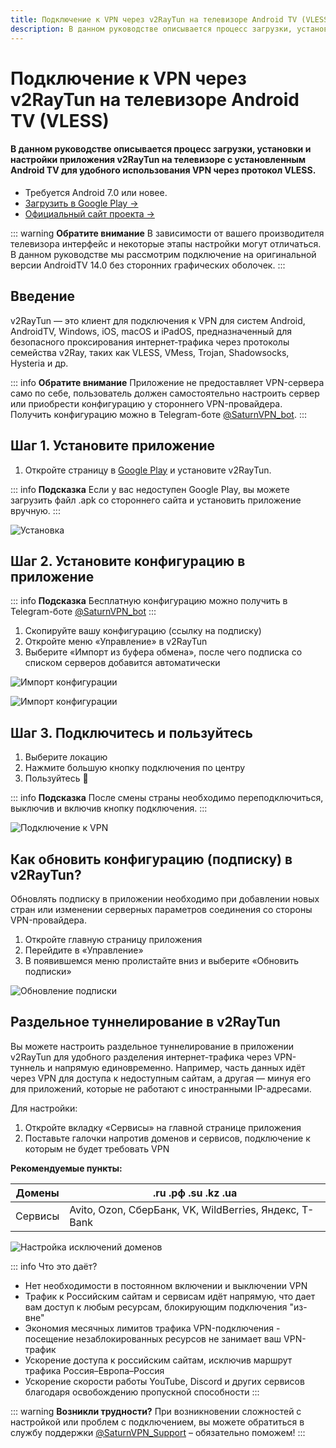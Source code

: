 ```yaml
---
title: Подключение к VPN через v2RayTun на телевизоре Android TV (VLESS)
description: В данном руководстве описывается процесс загрузки, установки и настройки приложения v2RayTun на телевизоре с установленным Android TV для удобного использования VPN через протокол VLESS.
---
```


# Подключение к VPN через v2RayTun на телевизоре Android TV (VLESS)

#### В данном руководстве описывается процесс загрузки, установки и настройки приложения v2RayTun  на телевизоре с установленным Android TV для удобного использования VPN через протокол VLESS.

- Требуется Android 7.0 или новее.
- [Загрузить в Google Play →](https://play.google.com/store/apps/details?id=com.v2raytun.android)
- [Официальный сайт проекта →](https://v2raytun.com/)

::: warning **Обратите внимание** 
В зависимости от вашего производителя телевизора интерфейс и некоторые этапы настройки могут отличаться. В данном руководстве мы рассмотрим подключение на оригинальной версии AndroidTV 14.0 без сторонних графических оболочек.
:::

## Введение

v2RayTun — это клиент для подключения к VPN для систем Android, AndroidTV, Windows, iOS, macOS и iPadOS, предназначенный для безопасного проксирования интернет‑трафика через протоколы семейства v2Ray, таких как VLESS, VMess, Trojan, Shadowsocks, Hysteria и др.

::: info **Обратите внимание** 
Приложение не предоставляет VPN-сервера само по себе, пользователь должен самостоятельно настроить сервер или приобрести конфигурацию у стороннего VPN-провайдера. Получить конфигурацию можно в Telegram-боте [@SaturnVPN_bot](https://t.me/SaturnVPN_bot?start=docs).
:::

## Шаг 1. Установите приложение

1. Откройте страницу в [Google Play](https://play.google.com/store/apps/details?id=com.v2raytun.android) и установите v2RayTun.

::: info **Подсказка** 
Если у вас недоступен Google Play, вы можете загрузить файл .apk со стороннего сайта и установить приложение вручную.
:::

![Установка](/public/pages/androidtv/v2raytun/1.webp)

## Шаг 2. Установите конфигурацию в приложение

::: info **Подсказка** 
Бесплатную конфигурацию можно получить в Telegram-боте [@SaturnVPN_bot](https://t.me/SaturnVPN_bot?start=docs)
:::

1. Скопируйте вашу конфигурацию (ссылку на подписку)
2. Откройте меню «Управление» в v2RayTun
3. Выберите «Импорт из буфера обмена», после чего подписка со списком серверов добавится автоматически

![Импорт конфигурации](/public/pages/androidtv/v2raytun/2.webp)

![Импорт конфигурации](/public/pages/androidtv/v2raytun/3.webp)

## Шаг 3. Подключитесь и пользуйтесь

1. Выберите локацию
2. Нажмите большую кнопку подключения по центру
3. Пользуйтесь 🙂

::: info **Подсказка** 
После смены страны необходимо переподключиться, выключив и включив кнопку подключения.
:::

![Подключение к VPN](/public/pages/androidtv/v2raytun/6.webp)

## Как обновить конфигурацию (подписку) в v2RayTun?
Обновлять подписку в приложении необходимо при добавлении новых стран или изменении серверных параметров соединения со стороны VPN-провайдера.

1. Откройте главную страницу приложения
2. Перейдите в «Управление»
3. В появившемся меню пролистайте вниз и выберите «Обновить подписки» 

![Обновление подписки](/public/pages/androidtv/v2raytun/7.webp)

## Раздельное туннелирование в v2RayTun

Вы можете настроить раздельное туннелирование в приложении v2RayTun для удобного разделения интернет-трафика через VPN-туннель и напрямую единовременно. Например, часть данных идёт через VPN для доступа к недоступным сайтам, а другая — минуя его для приложений, которые не работают с иностранными IP-адресами.

Для настройки:
1. Откройте вкладку «Сервисы» на главной странице приложения
2. Поставьте галочки напротив доменов и сервисов, подключение к которым не будет требовать VPN

**Рекомендуемые пункты:**

| Домены  | .ru .рф .su .kz .ua                                     |
|---------|---------------------------------------------------------|
| Сервисы | Avito, Ozon, СберБанк, VK, WildBerries, Яндекс, T-Bank  |



![Настройка исключений доменов](/public/pages/androidtv/v2raytun/5.webp)

::: info Что это даёт?
- Нет необходимости в постоянном включении и выключении VPN
- Трафик к Российским сайтам и сервисам идёт напрямую, что дает вам доступ к любым ресурсам, блокирующим подключения "из-вне"
- Экономия месячных лимитов трафика VPN-подключения - посещение незаблокированных ресурсов не занимает ваш VPN-трафик
- Ускорение доступа к российским сайтам, исключив маршрут трафика Россия–Европа–Россия
- Ускорение скорости работы YouTube, Discord и других сервисов благодаря освобождению пропускной способности
:::

::: warning **Возникли трудности?** 
При возникновении сложностей с настройкой или проблем с подключением, вы можете обратиться в службу поддержки [@SaturnVPN_Support](https://t.me/SaturnVPN_Support) – обязательно поможем!
:::